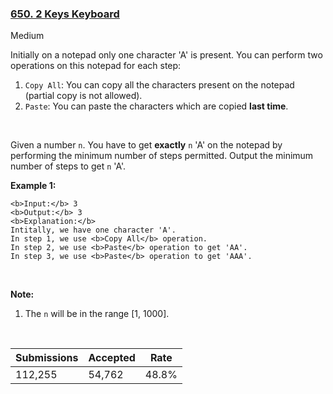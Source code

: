 ### [650. 2 Keys Keyboard](https://leetcode.com/problems/2-keys-keyboard/)

Medium

Initially on a notepad only one character 'A' is present. You can perform two operations on this notepad for each step:

1.   `` Copy All ``: You can copy all the characters present on the notepad (partial copy is not allowed).
2.   `` Paste ``: You can paste the characters which are copied __last time__.

 

Given a number `` n ``. You have to get __exactly__ `` n `` 'A' on the notepad by performing the minimum number of steps permitted. Output the minimum number of steps to get `` n `` 'A'.

__Example 1:__

```
<b>Input:</b> 3
<b>Output:</b> 3
<b>Explanation:</b>
Intitally, we have one character 'A'.
In step 1, we use <b>Copy All</b> operation.
In step 2, we use <b>Paste</b> operation to get 'AA'.
In step 3, we use <b>Paste</b> operation to get 'AAA'.
```

 

__Note:__

1.   The `` n `` will be in the range \[1, 1000\].

 

| Submissions    | Accepted     | Rate   |
| -------------- | ------------ | ------ |
| 112,255 | 54,762 | 48.8% |